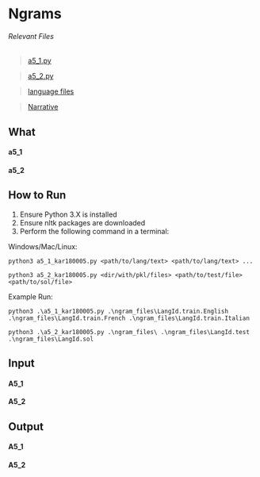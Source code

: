 # Ngrams

###### Relevant Files
> [a5_1.py](a5_1_kar180005.py)

> [a5_2.py](a5_2_kar180005.py)

> [language files](ngram_files/)

> [Narrative](a5_kar180005.md)

## What

#### a5_1

#### a5_2

## How to Run
1. Ensure Python 3.X is installed
2. Ensure nltk packages are downloaded
3. Perform the following command in a terminal:

Windows/Mac/Linux:
```
python3 a5_1_kar180005.py <path/to/lang/text> <path/to/lang/text> ...

python3 a5_2_kar180005.py <dir/with/pkl/files> <path/to/test/file> <path/to/sol/file>
```

Example Run:
```
python3 .\a5_1_kar180005.py .\ngram_files\LangId.train.English .\ngram_files\LangId.train.French .\ngram_files\LangId.train.Italian

python3 .\a5_2_kar180005.py .\ngram_files\ .\ngram_files\LangId.test .\ngram_files\LangId.sol
```

## Input

#### A5_1

#### A5_2

## Output

#### A5_1

#### A5_2